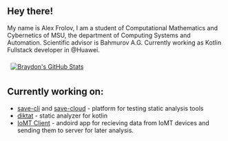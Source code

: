 ## Hey there!
My name is Alex Frolov, I am a student of Computational Mathematics and Cybernetics of MSU, the department of Computing Systems and Automation. Scientific advisor is Bahmurov A.G. Currently working as Kotlin Fullstack developer in @Huawei.

<a href="https://github.com/sanyavertolet">
  <img align="center" style="margin:0.5rem" src="https://github-readme-stats-git-masterrstaa-rickstaa.vercel.app/api?username=sanyavertolet&show_icons=true&line_height=27&count_private=true&title_color=ffffff&text_color=c9cacc&icon_color=4AB097&bg_color=1A2B34" alt="Braydon's GitHub Stats" />
</a>

## Currently working on:
 - [save-cli](https://github.com/analysis-dev/save-cli) and [save-cloud](https://github.com/analysis-dev/save-cloud) - platform for testing static analysis tools
 - [diktat](https://github.com/analysis-dev/diktat) - static analyzer for kotlin
 - [IoMT Client](https://github.com/IoMT-LVK/iomt-android) - andoird app for recieving data from IoMT devices and sending them to server for later analysis.

<!--
**sanyavertolet/sanyavertolet** is a ✨ _special_ ✨ repository because its `README.md` (this file) appears on your GitHub profile.

Here are some ideas to get you started:

- 🔭 I’m currently working on ...
- 🌱 I’m currently learning ...
- 👯 I’m looking to collaborate on ...
- 🤔 I’m looking for help with ...
- 💬 Ask me about ...
- 📫 How to reach me: ...
- 😄 Pronouns: ...
- ⚡ Fun fact: ...
-->
